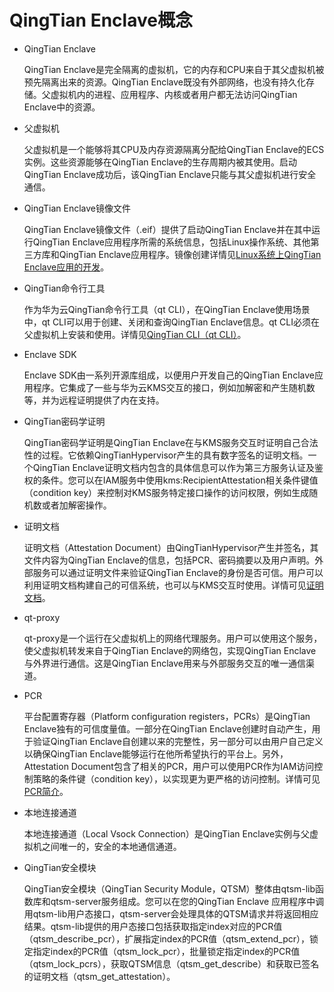 # QingTian Enclave概念<a name="ecs_03_1403"></a>

-   QingTian Enclave

    QingTian Enclave是完全隔离的虚拟机，它的内存和CPU来自于其父虚拟机被预先隔离出来的资源。QingTian Enclave既没有外部网络，也没有持久化存储。父虚拟机内的进程、应用程序、内核或者用户都无法访问QingTian Enclave中的资源。

-   父虚拟机

    父虚拟机是一个能够将其CPU及内存资源隔离分配给QingTian Enclave的ECS实例。这些资源能够在QingTian Enclave的生存周期内被其使用。启动QingTian Enclave成功后，该QingTian Enclave只能与其父虚拟机进行安全通信。

-   QingTian Enclave镜像文件

    QingTian Enclave镜像文件（.eif）提供了启动QingTian Enclave并在其中运行QingTian Enclave应用程序所需的系统信息，包括Linux操作系统、其他第三方库和QingTian Enclave应用程序。镜像创建详情见[Linux系统上QingTian Enclave应用的开发](Linux系统上QingTian-Enclave应用的开发.md)。

-   QingTian命令行工具

    作为华为云QingTian命令行工具（qt CLI），在QingTian Enclave使用场景中，qt CLI可以用于创建、关闭和查询QingTian Enclave信息。qt CLI必须在父虚拟机上安装和使用。详情见[QingTian CLI（qt CLI）](QingTian-CLI（qt-CLI）.md)。

-   Enclave SDK

    Enclave SDK由一系列开源库组成，以便用户开发自己的QingTian Enclave应用程序。它集成了一些与华为云KMS交互的接口，例如加解密和产生随机数等，并为远程证明提供了内在支持。

-   QingTian密码学证明

    QingTian密码学证明是QingTian Enclave在与KMS服务交互时证明自己合法性的过程。它依赖QingTianHypervisor产生的具有数字签名的证明文档。一个QingTian Enclave证明文档内包含的具体信息可以作为第三方服务认证及鉴权的条件。您可以在IAM服务中使用kms:RecipientAttestation相关条件键值（condition key）来控制对KMS服务特定接口操作的访问权限，例如生成随机数或者加解密操作。

-   证明文档

    证明文档（Attestation Document）由QingTianHypervisor产生并签名，其文件内容为QingTian Enclave的信息，包括PCR、密码摘要以及用户声明。外部服务可以通过证明文件来验证QingTian Enclave的身份是否可信。用户可以利用证明文档构建自己的可信系统，也可以与KMS交互时使用。详情可见[证明文档](证明文档.md)。

-   qt-proxy

    qt-proxy是一个运行在父虚拟机上的网络代理服务。用户可以使用这个服务，使父虚拟机转发来自于QingTian Enclave的网络包，实现QingTian Enclave与外界进行通信。这是QingTian Enclave用来与外部服务交互的唯一通信渠道。

-   PCR

    平台配置寄存器（Platform configuration registers，PCRs）是QingTian Enclave独有的可信度量值。一部分在QingTian Enclave创建时自动产生，用于验证QingTian Enclave自创建以来的完整性，另一部分可以由用户自己定义以确保QingTian Enclave能够运行在他所希望执行的平台上。另外，Attestation Document包含了相关的PCR，用户可以使用PCR作为IAM访问控制策略的条件键（condition key），以实现更为更严格的访问控制。详情可见[PCR简介](PCR简介.md)。

-   本地连接通道

    本地连接通道（Local Vsock Connection）是QingTian Enclave实例与父虚拟机之间唯一的，安全的本地通信通道。

-   QingTian安全模块

    QingTian安全模块（QingTian Security Module，QTSM）整体由qtsm-lib函数库和qtsm-server服务组成。您可以在您的QingTian Enclave 应用程序中调用qtsm-lib用户态接口，qtsm-server会处理具体的QTSM请求并将返回相应结果。qtsm-lib提供的用户态接口包括获取指定index对应的PCR值（qtsm\_describe\_pcr），扩展指定index的PCR值（qtsm\_extend\_pcr），锁定指定index的PCR值（qtsm\_lock\_pcr），批量锁定指定index的PCR值（qtsm\_lock\_pcrs），获取QTSM信息（qtsm\_get\_describe）和获取已签名的证明文档（qtsm\_get\_attestation）。

